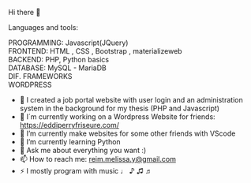Hi there 👋

Languages and tools:

PROGRAMMING: Javascript(JQuery)  <br> 
FRONTEND: HTML , CSS , Bootstrap , materializeweb <br> 
BACKEND: PHP, Python basics <br> 
DATABASE: MySQL - MariaDB <br>
DIF. FRAMEWORKS <br>
WORDPRESS<br>


- 🔭 I created a job portal website with user login and an administration system in the background for my thesis (PHP and Javascript)
- 🔭 I´m currently working on a Wordpress Website for friends: https://eddiperryfriseure.com/
- 🔭 I’m currently make websites for some other friends with VScode 
- 🌱 I’m currently learning Python
- 💬 Ask me about everything you want :)
- 📫 How to reach me: reim.melissa.y@gmail.com
- ⚡ I mostly program with music ♩ ♪ ♫ ♬

